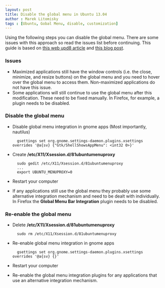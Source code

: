 ```yaml
---
layout: post
title: Disable the global menu in Ubuntu 13.04
author : Marek Litomisky
tags : [Ubuntu, Gobal Menu, disable, customization]
---
```


Using the following steps you can disable the global menu. There are some issues 
with this approach so read the issues list before continuing. This guide is 
based on [this web upd8 article][1] and [this blog post][2].

### Issues

* Maximized applications still have the window controls (i.e. the close, 
  minimize, and resize buttons) on the global menu and you need to hover over 
  the global menu to access them. Non-maximized applications do not have this 
  issue.
* Some applications will still continue to use the global menu after this 
  modification. These need to be fixed manually. In Firefox, for example, a 
  plugin needs to be disabled.

### Disable the global menu

* Disable global menu integration in gnome apps (Most importantly, nautilus)

		gsettings set org.gnome.settings-daemon.plugins.xsettings overrides '@a{sv} {"Gtk/ShellShowsAppMenu": <int32 0>}'

* Create **/etc/X11/Xsession.d/81ubuntumenuproxy**
		
		sudo gedit /etc/X11/Xsession.d/81ubuntumenuproxy
		...
		export UBUNTU_MENUPROXY=0

* Restart your computer

* If any applications still use the global menu they probably use some 
  alternative integration mechanism and need to be dealt with individually. In 
  Firefox the **Global Menu Bar Integration** plugin needs to be disabled.

### Re-enable the global menu

* Delete **/etc/X11/Xsession.d/81ubuntumenuproxy**

		sudo rm /etc/X11/Xsession.d/81ubuntumenuproxy

* Re-enable global menu integration in gnome apps

		gsettings set org.gnome.settings-daemon.plugins.xsettings overrides '@a{sv} {}'

* Restart your computer

* Re-enable the global menu integration plugins for any applications that use an 
  alternative integration mechanism.

[1]: http://www.webupd8.org/2013/02/how-to-disable-gnome-shell-appmenu.html
[2]: http://rhubbarb.wordpress.com/2012/06/13/disable-ubuntu-unity-global-menu-bar/